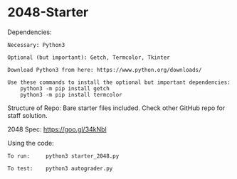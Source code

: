 # 2048-Starter

Dependencies:
	
	Necessary: Python3
	
	Optional (but important): Getch, Termcolor, Tkinter

	Download Python3 from here: https://www.python.org/downloads/
	
	Use these commands to install the optional but important dependencies:
		python3 -m pip install getch
		python3 -m pip install termcolor

Structure of Repo: Bare starter files included. Check other GitHub repo for staff solution.

2048 Spec: https://goo.gl/34kNbl


Using the code:
	
	To run: 	python3 starter_2048.py
	
	To test: 	python3 autograder.py 					

